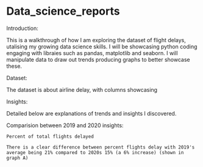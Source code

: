 # Data_science_reports
 
 Introduction:

This is a walkthrough of how I am exploring the dataset of flight delays, utalising my growing data science skills. I will be showcasing python coding engaging with libraies such as pandas, matplotlib and seaborn. I will manipulate data to draw out trends producing graphs to better showcase these.

 Dataset:

 The dataset is about airline delay, with columns showcasing

 Insights:

Detailed below are explanations of trends and insights I discovered. 

Comparision between 2019 and 2020 insights:

    Percent of total flights delayed

    There is a clear difference between percent flights delay with 2019's average being 21% compared to 2020s 15% (a 6% increase) (shown in graph A)


